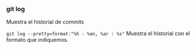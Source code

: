 ### git log
Muestra el historial de commits

`git log --pretty=format:"%h - %an, %ar : %s"`
Muestra el historial con el formato que indiquemos.
